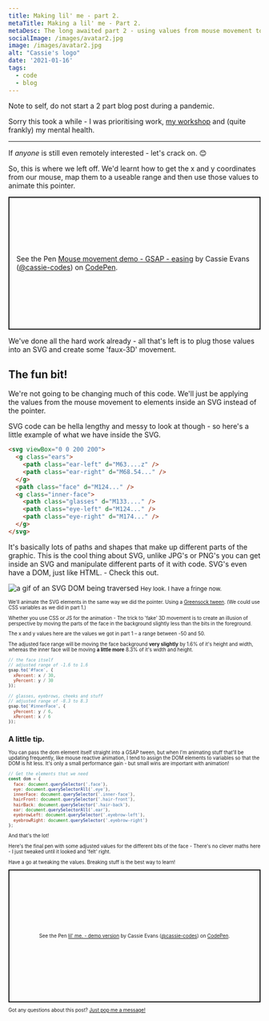 ```yaml
---
title: Making lil' me - part 2.
metaTitle: Making a lil' me - Part 2.
metaDesc: The long awaited part 2 - using values from mouse movement to animate an SVG.
socialImage: /images/avatar2.jpg
image: /images/avatar2.jpg
alt: "Cassie's logo"
date: '2021-01-16'
tags:
  - code
  - blog
---
```


Note to self, do not start a 2 part blog post during a pandemic.

Sorry this took a while - I was prioritising work, <a href="/speaking/getting-started-with-svg-animation/">my workshop</a> and (quite frankly) my mental health.

---

If _anyone_ is still even remotely interested - let's crack on. 😊

So, this is where we left off. We'd learnt how to get the x and y coordinates from our mouse, map them to a useable range and then use those values to animate this pointer.

<p class="codepen" data-height="400" data-theme-id="dark" data-preview="true" data-default-tab="result" data-user="cassie-codes" data-slug-hash="rNxYpzO" style="height: 265px; box-sizing: border-box; display: flex; align-items: center; justify-content: center; border: 2px solid; margin: 1em 0; padding: 1em;" data-pen-title="Mouse movement demo - GSAP - easing">
  <span>See the Pen <a href="https://codepen.io/cassie-codes/pen/rNxYpzO">
  Mouse movement demo - GSAP - easing</a> by Cassie Evans (<a href="https://codepen.io/cassie-codes">@cassie-codes</a>)
  on <a href="https://codepen.io">CodePen</a>.</span>
</p>
<script async src="https://static.codepen.io/assets/embed/ei.js"></script>

We've done all the hard work already - all that's left is to plug those values into an SVG and create some 'faux-3D' movement.

## The fun bit!

We're not going to be changing much of this code. We'll just be applying the values from the mouse movement to elements inside an SVG instead of the pointer.

SVG code can be hella lengthy and messy to look at though - so here's a little example of what we have inside the SVG.

```html
<svg viewBox="0 0 200 200">
  <g class="ears">
    <path class="ear-left" d="M63....z" />
    <path class="ear-right" d="M68.54..." />
  </g>
  <path class="face" d="M124..." />
  <g class="inner-face">
    <path class="glasses" d="M133...." />
    <path class="eye-left" d="M124..." />
    <path class="eye-right" d="M174..." />
  </g>
</svg>
```

It's basically lots of paths and shapes that make up different parts of the graphic.
This is the cool thing about SVG, unlike JPG's or PNG's you can get inside an SVG and manipulate different parts of it with code. SVG's even have a DOM, just like HTML. - Check this out.

![a gif of an SVG DOM being traversed](/images/gifme.gif)
<small>Hey look. I have a fringe now.<small>

We'll animate the SVG elements in the same way we did the pointer. Using a [Greensock tween](https://greensock.com/docs/v3/GSAP/Tween). (We could use CSS variables as we did in part 1.)

Whether you use CSS or JS for the animation - The trick to 'fake' 3D movement is to create an illusion of perspective by moving the parts of the face in the background slightly less than the bits in the foreground.

The x and y values here are the values we got in part 1 – a range between -50 and 50.

The adjusted face range will be moving the face background **very slightly** by 1.6% of it's height and width, whereas the inner face will be moving **a little more** 8.3% of it's width and height.

```js
// the face itself
// adjusted range of -1.6 to 1.6
gsap.to('#face', {
  xPercent: x / 30,
  yPercent: y / 30
});

// glasses, eyebrows, cheeks and stuff
// adjusted range of -8.3 to 8.3
gsap.to('#innerFace', {
  yPercent: y / 6,
  xPercent: x / 6
});
```

## A little tip.

You can pass the dom element itself straight into a GSAP tween, but when I'm animating stuff that'll be updating frequently, like mouse reactive animation, I tend to assign the DOM elements to variables so that the DOM is hit less. It's only a small performance gain - but small wins are important with animation!

```js
// Get the elements that we need
const dom = {
  face: document.querySelector('.face'),
  eye: document.querySelectorAll('.eye'),
  innerFace: document.querySelector('.inner-face'),
  hairFront: document.querySelector('.hair-front'),
  hairBack: document.querySelector('.hair-back'),
  ear: document.querySelectorAll('.ear'),
  eyebrowLeft: document.querySelector('.eyebrow-left'),
  eyebrowRight: document.querySelector('.eyebrow-right')
};
```

And that's the lot!

Here's the final pen with some adjusted values for the different bits of the face - There's no clever maths here - I just tweaked until it looked and 'felt' right.

Have a go at tweaking the values. Breaking stuff is the best way to learn!

<p class="codepen" data-height="400" data-theme-id="dark" data-default-tab="js,result" data-user="cassie-codes" data-slug-hash="11408ffe754190da38020c0adeb25a55" style="height: 265px; box-sizing: border-box; display: flex; align-items: center; justify-content: center; border: 2px solid; margin: 1em 0; padding: 1em;" data-pen-title="lil' me. - demo version">
  <span>See the Pen <a href="https://codepen.io/cassie-codes/pen/11408ffe754190da38020c0adeb25a55">
  lil' me. - demo version</a> by Cassie Evans (<a href="https://codepen.io/cassie-codes">@cassie-codes</a>)
  on <a href="https://codepen.io">CodePen</a>.</span>
</p>
<script async src="https://cpwebassets.codepen.io/assets/embed/ei.js"></script>

Got any questions about this post? [Just pop me a message!](https://twitter.com/cassiecodes)
